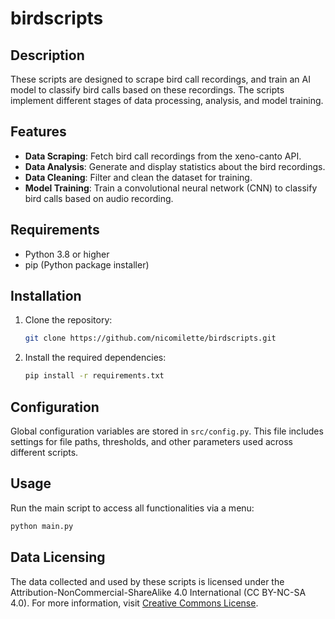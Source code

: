 
# birdscripts 

## Description

These scripts are designed to scrape bird call recordings, and train an AI model to classify bird calls based on these recordings. The scripts implement different stages of data processing, analysis, and model training.

## Features

- **Data Scraping**: Fetch bird call recordings from the xeno-canto API.
- **Data Analysis**: Generate and display statistics about the bird recordings.
- **Data Cleaning**: Filter and clean the dataset for training.
- **Model Training**: Train a convolutional neural network (CNN) to classify bird calls based on audio recording.

## Requirements

- Python 3.8 or higher
- pip (Python package installer)

## Installation

1. Clone the repository:
   ```bash
   git clone https://github.com/nicomilette/birdscripts.git
   ```

2. Install the required dependencies:
   ```bash
   pip install -r requirements.txt
   ```

## Configuration

Global configuration variables are stored in `src/config.py`. This file includes settings for file paths, thresholds, and other parameters used across different scripts.

## Usage

Run the main script to access all functionalities via a menu:
```bash
python main.py
```

## Data Licensing

The data collected and used by these scripts is licensed under the Attribution-NonCommercial-ShareAlike 4.0 International (CC BY-NC-SA 4.0). For more information, visit [Creative Commons License](https://creativecommons.org/licenses/by-nc-sa/4.0/).
